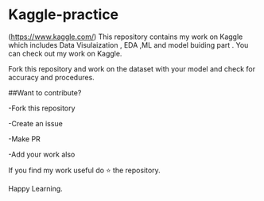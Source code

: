 # Kaggle-practice
(https://www.kaggle.com/)
This repository contains my work on Kaggle which includes Data Visulaization , EDA ,ML and model buiding part . You can check out my work on Kaggle.

Fork this repository and work on the dataset with your model and check for accuracy and procedures.

##Want to contribute?

-Fork this repository

-Create an issue 

-Make PR

-Add your work also


If you find my work useful do ⭐ the repository.

Happy Learning.
